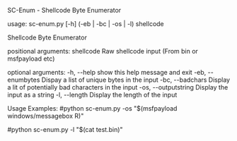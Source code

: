 SC-Enum - Shellcode Byte Enumerator

usage: sc-enum.py [-h] (-eb | -bc | -os | -l) shellcode

Shellcode Byte Enumerator

positional arguments:
  shellcode            Raw shellcode input (From bin or msfpayload etc)

optional arguments:
  -h, --help           show this help message and exit
  -eb, --enumbytes     Dispay a list of unique bytes in the input
  -bc, --badchars      Display a lit of potentially bad characters in the
                       input
  -os, --outputstring  Display the input as a string
  -l, --length         Display the length of the input







Usage Examples:
#python sc-enum.py -os "$(msfpayload windows/messagebox R)"


#python sc-enum.py -l "$(cat test.bin)"
